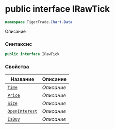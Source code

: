 
# public interface IRawTick
```csharp
namespace TigerTrade.Chart.Data
```



Описание

### Синтаксис
```csharp
public interface IRawTick
```


### Свойства
| Название | Описание |
| --- | --- |
| [`Time`](./IRawTick.cs/Свойства/Time.md) | *Описание* |
| [`Price`](./IRawTick.cs/Свойства/Price.md) | *Описание* |
| [`Size`](./IRawTick.cs/Свойства/Size.md) | *Описание* |
| [`OpenInterest`](./IRawTick.cs/Свойства/OpenInterest.md) | *Описание* |
| [`IsBuy`](./IRawTick.cs/Свойства/IsBuy.md) | *Описание* |



